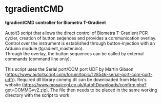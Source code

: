 # tgradientCMD
<b>tgradientCMD controller for Biometra T-Gradient</b><br><br>
Autoit3 script that allows the direct control of Biometra T-Gradient PCR cycler, creation of button seqences and provides a communication overlay. Control over the instrument is established through button-injection with an Arduino module (tgradient_master.ino).<br>
Through the overlay, the button sequences can be called by external commands (command line only).<br><br>
This script uses the Serial port/COM port UDF by Martin Gibson (https://www.autoitscript.com/forum/topic/128546-serial-port-com-port-udf/). Required dll library commg.dll can be downloaded from Martin's website (https://www.mosaiccgl.co.uk/AutoItDownloads/confirm.php?get=COMMGvv2.zip). The file then needs to be placed in the same working directory with the script to work.
